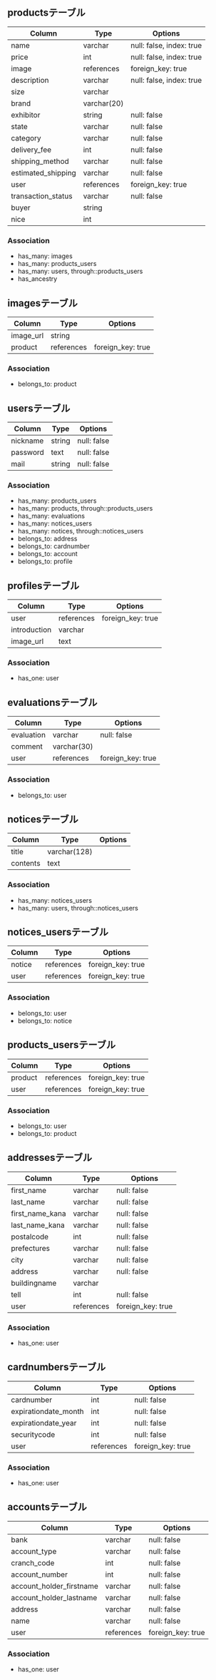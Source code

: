 ## productsテーブル

|Column|Type|Options|
|------|----|-------|
|name|varchar|null: false, index: true|
|price|int|null: false, index: true|
|image|references|foreign_key: true|
|description|varchar|null: false, index: true|
|size|varchar||
|brand|varchar(20)||
|exhibitor|string|null: false|
|state|varchar|null: false|
|category|varchar|null: false|
|delivery_fee|int|null: false|
|shipping_method|varchar|null: false|
|estimated_shipping|varchar|null: false|
|user|references|foreign_key: true|
|transaction_status|varchar|null: false|
|buyer|string||
|nice|int||


### Association
- has_many: images
- has_many: products_users
- has_many: users, through::products_users
- has_ancestry



## imagesテーブル

|Column|Type|Options|
|------|----|-------|
|image_url|string||
|product|references|foreign_key: true|


### Association
- belongs_to: product



## usersテーブル

|Column|Type|Options|
|------|----|-------|
|nickname|string|null: false|
|password|text|null: false|
|mail|string|null: false|


### Association
- has_many: products_users
- has_many: products, through::products_users
- has_many: evaluations
- has_many: notices_users
- has_many: notices, through::notices_users
- belongs_to: address
- belongs_to: cardnumber
- belongs_to: account
- belongs_to: profile



## profilesテーブル

|Column|Type|Options|
|------|----|-------|
|user|references|foreign_key: true|
|introduction|varchar||
|image_url|text||


### Association
- has_one: user



## evaluationsテーブル

|Column|Type|Options|
|------|----|-------|
|evaluation|varchar|null: false|
|comment|varchar(30)||
|user|references|foreign_key: true|


### Association
- belongs_to: user



## noticesテーブル

|Column|Type|Options|
|------|----|-------|
|title|varchar(128)||
|contents|text||


### Association
- has_many: notices_users
- has_many: users, through::notices_users



## notices_usersテーブル

|Column|Type|Options|
|------|----|-------|
|notice|references|foreign_key: true|
|user|references|foreign_key: true|


### Association
- belongs_to: user
- belongs_to: notice



## products_usersテーブル

|Column|Type|Options|
|------|----|-------|
|product|references|foreign_key: true|
|user|references|foreign_key: true|


### Association
- belongs_to: user
- belongs_to: product



## addressesテーブル

|Column|Type|Options|
|------|----|-------|
|first_name|varchar|null: false|
|last_name|varchar|null: false|
|first_name_kana|varchar|null: false|
|last_name_kana|varchar|null: false|
|postalcode|int|null: false|
|prefectures|varchar|null: false|
|city|varchar|null: false|
|address|varchar|null: false|
|buildingname|varchar||
|tell|int|null: false|
|user|references|foreign_key: true|


### Association
- has_one: user



## cardnumbersテーブル

|Column|Type|Options|
|------|----|-------|
|cardnumber|int|null: false|
|expirationdate_month|int|null: false|
|expirationdate_year|int|null: false|
|securitycode|int|null: false|
|user|references|foreign_key: true|


### Association
- has_one: user




## accountsテーブル

|Column|Type|Options|
|------|----|-------|
|bank|varchar|null: false|
|account_type|varchar|null: false|
|cranch_code|int|null: false|
|account_number|int|null: false|
|account_holder_firstname|varchar|null: false|
|account_holder_lastname|varchar|null: false|
|address|varchar|null: false|
|name|varchar|null: false|
|user|references|foreign_key: true|


### Association
- has_one: user

